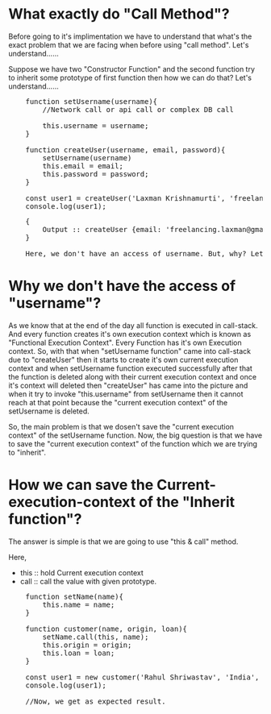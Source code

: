 # What exactly do "Call Method"?

Before going to it's implimentation we have to understand that what's the exact problem that we are facing when before using "call method". Let's understand......

Suppose we have two "Constructor Function" and the second function try to inherit some prototype of first function then how we can do that? Let's understand......

<pre>
    function setUsername(username){
        //Network call or api call or complex DB call

        this.username = username;
    }

    function createUser(username, email, password){
        setUsername(username)
        this.email = email;
        this.password = password;
    }

    const user1 = createUser('Laxman Krishnamurti', 'freelancing.laxman@gmail.com', '6354');
    console.log(user1);
</pre>

<pre>
    {
        Output :: createUser {email: 'freelancing.laxman@gmail.com', password: '6354'}
    }

    Here, we don't have an access of username. But, why? Let's understand.
</pre>

# Why we don't have the access of "username"?

As we know that at the end of the day all function is executed in call-stack. And every function creates it's own execution context which is known as "Functional Execution Context". Every Function has it's own Execution context. So, with that when "setUsername function" came into call-stack due to "createUser" then it starts to create it's own current execution context and when setUsername function executed successfully after that the function is deleted along with their current execution context and once it's context will deleted then "createUser" has came into the picture and when it try to invoke "this.username" from setUsername then it cannot reach at that point because the "current execution context" of the setUsername is deleted.

So, the main problem is that we dosen't save the "current execution context" of the setUsername function. Now, the big question is that we have to save the "current execution context" of the function which we are trying to "inherit".

# How we can save the Current-execution-context of the "Inherit function"?

The answer is simple is that we are going to use "this & call" method.

Here,
- this :: hold Current execution context
- call :: call the value with given prototype. 

<pre>
    function setName(name){
        this.name = name;
    }

    function customer(name, origin, loan){
        setName.call(this, name);
        this.origin = origin;
        this.loan = loan;
    }

    const user1 = new customer('Rahul Shriwastav', 'India', '1,50,500');
    console.log(user1);

    //Now, we get as expected result.
</pre>